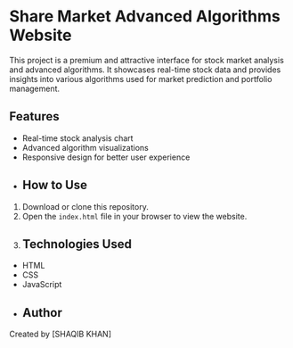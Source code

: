 # Share Market Advanced Algorithms Website
This project is a premium and attractive interface for stock market analysis and advanced algorithms. It showcases real-time stock data and provides insights into various algorithms used for market prediction and portfolio management.
## Features
- Real-time stock analysis chart
- Advanced algorithm visualizations
- Responsive design for better user experience
- ## How to Use
1. Download or clone this repository.
2. Open the `index.html` file in your browser to view the website.
3. ## Technologies Used
- HTML
- CSS
- JavaScript
- ## Author
Created by [SHAQIB KHAN]
